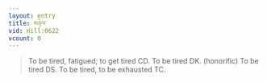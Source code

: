 ```yaml
---
layout: entry
title: མཉེལ་
vid: Hill:0622
vcount: 0
---
```

> To be tired, fatigued; to get tired CD\. To be tired DK\. (honorific) To be tired DS\. To be tired, to be exhausted TC\.


